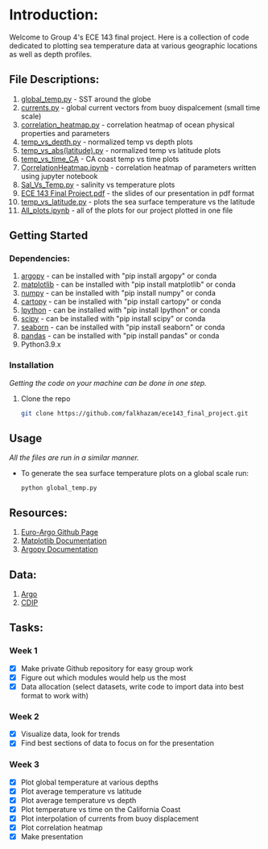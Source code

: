 # Introduction:
Welcome to Group 4's ECE 143 final project. Here is a collection of code dedicated to plotting sea temperature data at various geographic locations as well as depth profiles.

## File Descriptions:

1. [global_temp.py](https://github.com/falkhazam/ece143_final_project/blob/main/global_temp.py) - SST around the globe
2. [currents.py](https://github.com/falkhazam/ece143_final_project/blob/main/currents.py) - global current vectors from buoy dispalcement (small time scale)
3. [correlation_heatmap.py](https://github.com/falkhazam/ece143_final_project/blob/main/correlation_heatmap.py) - correlation heatmap of ocean physical properties and parameters
4. [temp_vs_depth.py](https://github.com/falkhazam/ece143_final_project/blob/main/temp_vs_depth.py) - normalized temp vs depth plots
5. [temp_vs_abs(latitude).py](https://github.com/falkhazam/ece143_final_project/blob/main/temp_vs_abs(latitude).py) - normalized temp vs latitude plots
6. [temp_vs_time_CA](https://github.com/falkhazam/ece143_final_project/blob/main/temp_vs_time_CA.py) - CA coast temp vs time plots
7. [CorrelationHeatmap.ipynb](https://github.com/falkhazam/ece143_final_project/blob/main/CorrelationHeatmap.ipynb) - correlation heatmap of parameters written using jupyter notebook
8. [Sal_Vs_Temp.py](https://github.com/falkhazam/ece143_final_project/blob/main/Sal_Vs_Temp_2.py) - salinity vs temperature plots
9. [ECE 143 Final Project.pdf](https://github.com/falkhazam/ece143_final_project/blob/main/ECE%20143%20Final%20Project.pdf) - the slides of our presentation in pdf format
10. [temp_vs_latitude.py](https://github.com/falkhazam/ece143_final_project/blob/main/temp_vs_latitude.py) - plots the sea surface temperature vs the latitude
11. [All_plots.ipynb](https://github.com/falkhazam/ece143_final_project/blob/main/All_plots.ipynb) - all of the plots for our project plotted in one file

## Getting Started


### Dependencies:

1. [argopy](https://github.com/euroargodev/argopy) - can be installed with "pip install argopy" or conda
2. [matplotlib](https://matplotlib.org/) - can be installed with "pip install matplotlib" or conda
3. [numpy](https://numpy.org/) - can be installed with "pip install numpy" or conda
4. [cartopy](https://scitools.org.uk/cartopy/docs/latest/) - can be installed with "pip install cartopy" or conda
5. [Ipython](https://ipython.org/) - can be installed with "pip install Ipython" or conda
6. [scipy](https://scipy.org/) - can be installed with "pip install scipy" or conda
7. [seaborn](https://seaborn.pydata.org/) - can be installed with "pip install seaborn" or conda
8. [pandas](https://pandas.pydata.org/) - can be installed with "pip install pandas" or conda
9. Python3.9.x

### Installation

_Getting the code on your machine can be done in one step._

1. Clone the repo
   ```sh
   git clone https://github.com/falkhazam/ece143_final_project.git
   ```


## Usage

_All the files are run in a similar manner._

- To generate the sea surface temperature plots on a global scale run:
    ```
    python global_temp.py
    ```


## Resources:

1. [Euro-Argo Github Page](https://github.com/euroargodev)
2. [Matplotlib Documentation](https://matplotlib.org/stable/users/index)
3. [Argopy Documentation](https://argopy.readthedocs.io/en/latest/)

## Data:
1. [Argo](https://argo.ucsd.edu/data/)
2. [CDIP](https://cdip.ucsd.edu/themes/cdip?zoom=auto&tz=UTC&ll_fmt=dm&numcolorbands=10&palette=cdip_classic&high=6.096&r=999&un=1&pb=1&d2=p70)



## Tasks:

### Week 1
- [x] Make private Github repository for easy group work
- [x] Figure out which modules would help us the most
- [X] Data allocation (select datasets, write code to import data into best format to work with)

### Week 2
- [x] Visualize data, look for trends
- [x] Find best sections of data to focus on for the presentation

### Week 3
- [x] Plot global temperature at various depths
- [x] Plot average temperature vs latitude
- [x] Plot average temperature vs depth
- [x] Plot temperature vs time on the California Coast
- [x] Plot interpolation of currents from buoy displacement
- [x] Plot correlation heatmap
- [x] Make presentation
